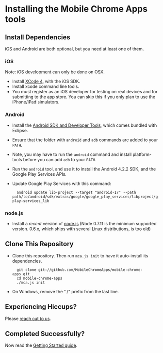 # Installing the Mobile Chrome Apps tools


## Install Dependencies

iOS and Android are both optional, but you need at least one of them.

### iOS

Note: iOS development can only be done on OSX.
* Install [XCode 4](https://developer.apple.com/xcode/), with the iOS SDK.
* Install xcode command line tools.
* You must register as an iOS developer for testing on real devices and for submitting to the app store.  You can skip this if you only plan to use the iPhone/iPad simulators.

### Android

* Install the [Android SDK and Developer Tools](http://developer.android.com/sdk/index.html), which comes bundled with Eclipse.
* Ensure that the folder with `android` and `adb` commands are added to your `PATH`.
 * Note, you may have to run the `android` command and install platform-tools before you can add `adb` to your `PATH`.
* Run the `android` tool, and use it to install the Android 4.2.2 SDK, and the Google Play Services APIs.
* Update Google Play Services with this command:

        android update lib-project --target "android-17" --path path/to/android/sdk/extras/google/google_play_services/libproject/google-play-services_lib

### node.js

* Install a _recent_ version of [node.js](http://nodejs.org) (Node 0.7.11 is the minimum supported version. 0.6.x, which ships with several Linux distributions, is too old)

## Clone This Repository

* Clone this repository.  Then run `mca.js init` to have it auto-install its dependencies.

        git clone git://github.com/MobileChromeApps/mobile-chrome-apps.git
        cd mobile-chrome-apps
        ./mca.js init

* On Windows, remove the "./" prefix from the last line.

## Experiencing Hiccups?

Please [reach out to us](mailto:mobile-chrome-apps@googlegroups.com).

## Completed Successfully?

Now read the [Getting Started guide](GettingStarted.md).
